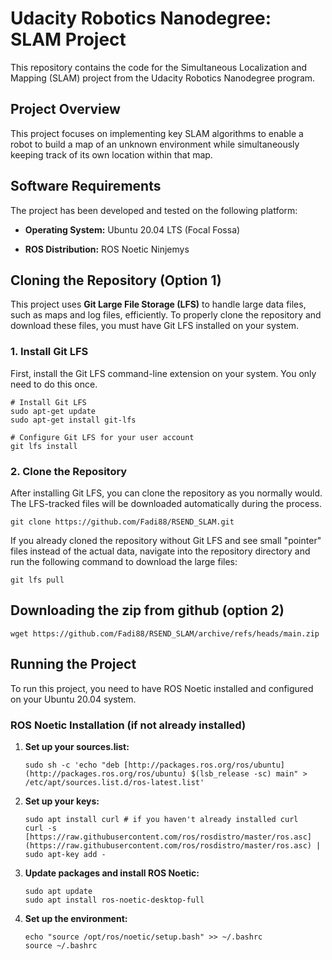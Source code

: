 # Udacity Robotics Nanodegree: SLAM Project

This repository contains the code for the Simultaneous Localization and Mapping (SLAM) project from the Udacity Robotics Nanodegree program.

## Project Overview

This project focuses on implementing key SLAM algorithms to enable a robot to build a map of an unknown environment while simultaneously keeping track of its own location within that map.

## Software Requirements

The project has been developed and tested on the following platform:

* **Operating System:** Ubuntu 20.04 LTS (Focal Fossa)

* **ROS Distribution:** ROS Noetic Ninjemys

## Cloning the Repository (Option 1)

This project uses **Git Large File Storage (LFS)** to handle large data files, such as maps and log files, efficiently. To properly clone the repository and download these files, you must have Git LFS installed on your system.

### 1. Install Git LFS

First, install the Git LFS command-line extension on your system. You only need to do this once.

```
# Install Git LFS
sudo apt-get update
sudo apt-get install git-lfs

# Configure Git LFS for your user account
git lfs install

```

### 2. Clone the Repository

After installing Git LFS, you can clone the repository as you normally would. The LFS-tracked files will be downloaded automatically during the process.

```
git clone https://github.com/Fadi88/RSEND_SLAM.git

```

If you already cloned the repository without Git LFS and see small "pointer" files instead of the actual data, navigate into the repository directory and run the following command to download the large files:

```
git lfs pull

```
## Downloading the zip from github (option 2)

```
wget https://github.com/Fadi88/RSEND_SLAM/archive/refs/heads/main.zip

```
 
## Running the Project

To run this project, you need to have ROS Noetic installed and configured on your Ubuntu 20.04 system.

### ROS Noetic Installation (if not already installed)

1. **Set up your sources.list:**

   ```
   sudo sh -c 'echo "deb [http://packages.ros.org/ros/ubuntu](http://packages.ros.org/ros/ubuntu) $(lsb_release -sc) main" > /etc/apt/sources.list.d/ros-latest.list'
   
   ```

2. **Set up your keys:**

   ```
   sudo apt install curl # if you haven't already installed curl
   curl -s [https://raw.githubusercontent.com/ros/rosdistro/master/ros.asc](https://raw.githubusercontent.com/ros/rosdistro/master/ros.asc) | sudo apt-key add -
   
   ```

3. **Update packages and install ROS Noetic:**

   ```
   sudo apt update
   sudo apt install ros-noetic-desktop-full
   
   ```

4. **Set up the environment:**

   ```
   echo "source /opt/ros/noetic/setup.bash" >> ~/.bashrc
   source ~/.bashrc
   